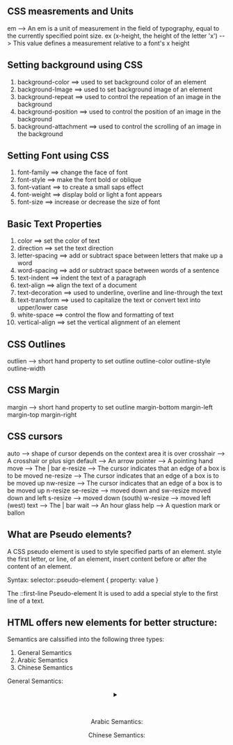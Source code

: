 ## CSS measrements and Units

em --> An em is a unit of measurement in the field of typography, equal to the currently specified point size.
ex (x-height, the height of the letter 'x') --> This value defines a measurement relative to a font's x height

## Setting background using CSS

1. background-color ==> used to set background color of an element
2. background-Image ==> used to set background image of an element
3. background-repeat ==> used to control the repeation of an image in the background
4. background-position ==> used to control the position of an image in the background
5. background-attachment ==> used to control the scrolling of an image in the background

## Setting Font using CSS

1. font-family ==> change the face of font
2. font-style ==> make the font bold or oblique
3. font-vatiant ==> to create a small saps effect
4. font-weight ==> display bold or light a font appears
5. font-size ==> increase or decrease the size of font

## Basic Text Properties

1. color ==> set the color of text
2. direction ==> set the text direction
3. letter-spacing ==> add or subtract space between letters that make up a word
4. word-spacing ==> add or subtract space between words of a sentence
5. text-indent ==> indent the text of a paragraph
6. text-align ==> align the text of a document
7. text-decoration ==> used to underline, overline and line-through the text
8. text-transform ==> used to capitalize the text or convert text into upper/lower case
9. white-space ==> control the flow and formatting of text
10. vertical-align ==> set the vertical alignment of an element

## CSS Outlines

outlien --> short hand property to set outline
outline-color
outline-style
outline-width

## CSS Margin

margin --> short hand property to set outline
margin-bottom
margin-left
margin-top
margin-right

## CSS cursors

auto --> shape of cursor depends on the context area it is over
crosshair --> A crosshair or plus sign
default --> An arrow
pointer --> A pointing hand
move --> The | bar
e-resize --> The cursor indicates that an edge of a box is to be moved
ne-resize --> The cursor indicates that an edge of a box is to be moved up
nw-resize --> The cursor indicates that an edge of a box is to be moved up
n-resize se-resize --> moved down and sw-resize moved down and left
s-resize --> moved down (south)
w-resize --> moved left (west)
text --> The | bar
wait --> An hour glass
help --> A question mark or ballon

<!-- --------------------------------------------------------------------------------------------------------------------------- -->

## What are Pseudo elements?

A CSS pseudo element is used to style specified parts of an element. style the first letter, or line, of an element, insert content before or after the content of an element.

Syntax:
selector::pseudo-element {
property: value
}

The ::first-line Pseudo-element
It is used to add a special style to the first line of a text.

<!-- ----------------------------------------------------------------------------------------------------------------------- -->

## HTML offers new elements for better structure:

Semantics are calssified into the following three types:

1. General Semantics
2. Arabic Semantics
3. Chinese Semantics

General Semantics:

<section>
<article>
<header>
<footer>
<hggroup>
<aside>
<command>
<details>
<summary>
<figure>
<figcaption>
<nav>
<wbr>

Arabic Semantics:
<bdi>
<bdo>

Chinese Semantics:
<ruby>
<rt>
<rp>
